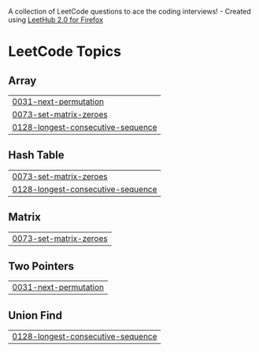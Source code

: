 A collection of LeetCode questions to ace the coding interviews! - Created using [LeetHub 2.0 for Firefox](https://github.com/maitreya2954/LeetHub-2.0-Firefox)
<!---LeetCode Topics Start-->
# LeetCode Topics
## Array
|  |
| ------- |
| [0031-next-permutation](https://github.com/rupak1005/DSA/tree/master/0031-next-permutation) |
| [0073-set-matrix-zeroes](https://github.com/rupak1005/DSA/tree/master/0073-set-matrix-zeroes) |
| [0128-longest-consecutive-sequence](https://github.com/rupak1005/DSA/tree/master/0128-longest-consecutive-sequence) |
## Hash Table
|  |
| ------- |
| [0073-set-matrix-zeroes](https://github.com/rupak1005/DSA/tree/master/0073-set-matrix-zeroes) |
| [0128-longest-consecutive-sequence](https://github.com/rupak1005/DSA/tree/master/0128-longest-consecutive-sequence) |
## Matrix
|  |
| ------- |
| [0073-set-matrix-zeroes](https://github.com/rupak1005/DSA/tree/master/0073-set-matrix-zeroes) |
## Two Pointers
|  |
| ------- |
| [0031-next-permutation](https://github.com/rupak1005/DSA/tree/master/0031-next-permutation) |
## Union Find
|  |
| ------- |
| [0128-longest-consecutive-sequence](https://github.com/rupak1005/DSA/tree/master/0128-longest-consecutive-sequence) |
<!---LeetCode Topics End-->